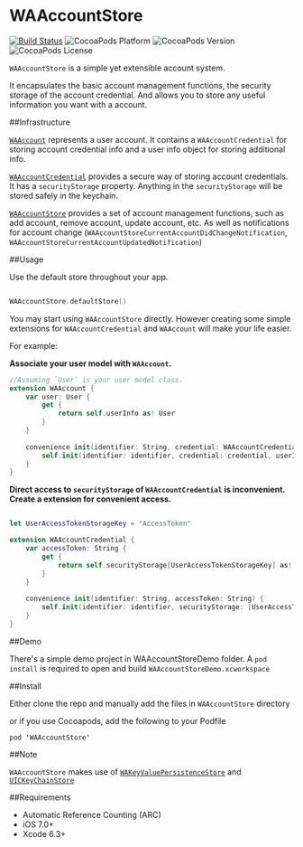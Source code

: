 # WAAccountStore
[![Build Status](https://travis-ci.org/YuAo/WAAccountStore.svg?branch=master)](https://travis-ci.org/YuAo/WAAccountStore)
![CocoaPods Platform](https://img.shields.io/cocoapods/p/WAAccountStore.svg?style=flat-square)
![CocoaPods Version](https://img.shields.io/cocoapods/v/WAAccountStore.svg?style=flat-square)
![CocoaPods License](https://img.shields.io/cocoapods/l/WAAccountStore.svg?style=flat-square)

`WAAccountStore` is a simple yet extensible account system.

It encapsulates the basic account management functions, the security storage of the account credential. And allows you to store any useful information you want with a account.

##Infrastructure

[`WAAccount`](https://github.com/YuAo/WAAccountStore/blob/master/WAAccountStore/WAAccount.h) represents a user account. It contains a `WAAccountCredential` for storing account credential info and a user info object for storing additional info.

[`WAAccountCredential`](https://github.com/YuAo/WAAccountStore/blob/master/WAAccountStore/WAAccountCredential.h) provides a secure way of storing account credentials. It has a `securityStorage` property. Anything in the `securityStorage` will be stored safely in the keychain.

[`WAAccountStore`](https://github.com/YuAo/WAAccountStore/blob/master/WAAccountStore/WAAccountStore.h) provides a set of account management functions, such as add account, remove account, update account, etc. As well as notifications for account change (`WAAccountStoreCurrentAccountDidChangeNotification`, `WAAccountStoreCurrentAccountUpdatedNotification`)

##Usage

Use the default store throughout your app.

```swift

WAAccountStore.defaultStore()

```

You may start using `WAAccountStore` directly. However creating some simple extensions for `WAAccountCredential` and `WAAccount` will make your life easier.

For example:

__Associate your user model with `WAAccount`.__

```swift
//Assuming `User` is your user model class.
extension WAAccount {
    var user: User {
        get {
            return self.userInfo as! User
        }
    }
    
    convenience init(identifier: String, credential: WAAccountCredential, user: User) {
        self.init(identifier: identifier, credential: credential, userInfo: user)
    }
}
```

__Direct access to `securityStorage` of `WAAccountCredential` is inconvenient. Create a extension for convenient access.__

```swift

let UserAccessTokenStorageKey = "AccessToken"

extension WAAccountCredential {
    var accessToken: String {
        get {
            return self.securityStorage[UserAccessTokenStorageKey] as! String
        }
    }
    
    convenience init(identifier: String, accessToken: String) {
        self.init(identifier: identifier, securityStorage: [UserAccessTokenStorageKey: accessToken])
    }
}

```

##Demo

There's a simple demo project in WAAccountStoreDemo folder. A `pod install` is required to open and build `WAAccountStoreDemo.xcworkspace`

##Install

Either clone the repo and manually add the files in `WAAccountStore` directory

or if you use Cocoapods, add the following to your Podfile

	pod 'WAAccountStore'


##Note

`WAAccountStore` makes use of [`WAKeyValuePersistenceStore`](https://github.com/YuAo/WAKeyValuePersistenceStore) and [`UICKeyChainStore`](https://github.com/kishikawakatsumi/UICKeyChainStore)

##Requirements

* Automatic Reference Counting (ARC)
* iOS 7.0+
* Xcode 6.3+
